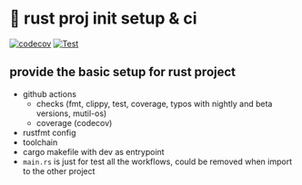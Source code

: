# 🦀 rust proj init setup & ci

[![codecov](https://codecov.io/gh/ben1009/init-conf/branch/master/graph/badge.svg)](https://codecov.io/gh/ben1009/init-conf)
[![Test](https://github.com/ben1009/init-conf/actions/workflows/test.yml/badge.svg)](https://github.com/ben1009/init-conf/actions/workflows/test.yml)


## provide the basic setup for rust project

- github actions
  - checks (fmt, clippy, test, coverage, typos with nightly and beta versions, mutil-os)
  - coverage (codecov)
- rustfmt config
- toolchain
- cargo makefile with dev as entrypoint
- `main.rs` is just for test all the workflows, could be removed when import to the other project
